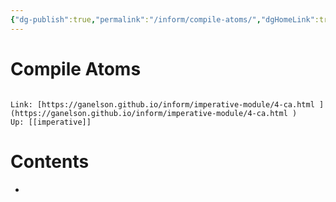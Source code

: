 ```yaml
---
{"dg-publish":true,"permalink":"/inform/compile-atoms/","dgHomeLink":true,"dgPassFrontmatter":false}
---
```


# Compile Atoms
```ad-info

Link: [https://ganelson.github.io/inform/imperative-module/4-ca.html ](https://ganelson.github.io/inform/imperative-module/4-ca.html )
Up: [[imperative]]
```

# Contents
- 